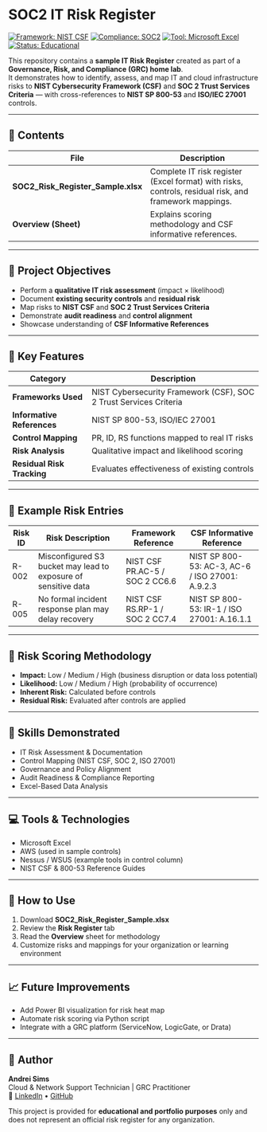 # SOC2 IT Risk Register

[![Framework: NIST CSF](https://img.shields.io/badge/Framework-NIST%20CSF-blue)](#)
[![Compliance: SOC2](https://img.shields.io/badge/Compliance-SOC2-green)](#)
[![Tool: Microsoft Excel](https://img.shields.io/badge/Tool-Microsoft%20Excel-orange)](#)
[![Status: Educational](https://img.shields.io/badge/Status-Educational-lightgrey)](#)

This repository contains a **sample IT Risk Register** created as part of a **Governance, Risk, and Compliance (GRC) home lab**.  
It demonstrates how to identify, assess, and map IT and cloud infrastructure risks to **NIST Cybersecurity Framework (CSF)** and **SOC 2 Trust Services Criteria** — with cross-references to **NIST SP 800-53** and **ISO/IEC 27001** controls.

---

## 📂 Contents
| File | Description |
|------|--------------|
| **SOC2_Risk_Register_Sample.xlsx** | Complete IT risk register (Excel format) with risks, controls, residual risk, and framework mappings. |
| **Overview (Sheet)** | Explains scoring methodology and CSF informative references. |

---

## 🎯 Project Objectives
- Perform a **qualitative IT risk assessment** (impact × likelihood)
- Document **existing security controls** and **residual risk**
- Map risks to **NIST CSF** and **SOC 2 Trust Services Criteria**
- Demonstrate **audit readiness** and **control alignment**
- Showcase understanding of **CSF Informative References**

---

## 🧩 Key Features
| Category | Description |
|-----------|--------------|
| **Frameworks Used** | NIST Cybersecurity Framework (CSF), SOC 2 Trust Services Criteria |
| **Informative References** | NIST SP 800-53, ISO/IEC 27001 |
| **Control Mapping** | PR, ID, RS functions mapped to real IT risks |
| **Risk Analysis** | Qualitative impact and likelihood scoring |
| **Residual Risk Tracking** | Evaluates effectiveness of existing controls |

---

## 🧠 Example Risk Entries

| Risk ID | Risk Description | Framework Reference | CSF Informative Reference |
|----------|------------------|----------------------|-----------------------------|
| R-002 | Misconfigured S3 bucket may lead to exposure of sensitive data | NIST CSF PR.AC-5 / SOC 2 CC6.6 | NIST SP 800-53: AC-3, AC-6 / ISO 27001: A.9.2.3 |
| R-005 | No formal incident response plan may delay recovery | NIST CSF RS.RP-1 / SOC 2 CC7.4 | NIST SP 800-53: IR-1 / ISO 27001: A.16.1.1 |

---

## 🧮 Risk Scoring Methodology
- **Impact:** Low / Medium / High (business disruption or data loss potential)  
- **Likelihood:** Low / Medium / High (probability of occurrence)  
- **Inherent Risk:** Calculated before controls  
- **Residual Risk:** Evaluated after controls are applied  

---

## 🧰 Skills Demonstrated
- IT Risk Assessment & Documentation  
- Control Mapping (NIST CSF, SOC 2, ISO 27001)  
- Governance and Policy Alignment  
- Audit Readiness & Compliance Reporting  
- Excel-Based Data Analysis  

---

## 💻 Tools & Technologies
- Microsoft Excel  
- AWS (used in sample controls)  
- Nessus / WSUS (example tools in control column)  
- NIST CSF & 800-53 Reference Guides  

---

## 🧠 How to Use
1. Download **SOC2_Risk_Register_Sample.xlsx**  
2. Review the **Risk Register** tab  
3. Read the **Overview** sheet for methodology  
4. Customize risks and mappings for your organization or learning environment  

---

## 📈 Future Improvements
- Add Power BI visualization for risk heat map  
- Automate risk scoring via Python script  
- Integrate with a GRC platform (ServiceNow, LogicGate, or Drata)

---

## 👤 Author
**Andrei Sims**  
Cloud & Network Support Technician | GRC Practitioner  
🔗 [LinkedIn](https://linkedin.com/in/andrei-sims-ab040426/) • [GitHub](https://github.com/andreisims)

This project is provided for **educational and portfolio purposes** only and does not represent an official risk register for any organization.

